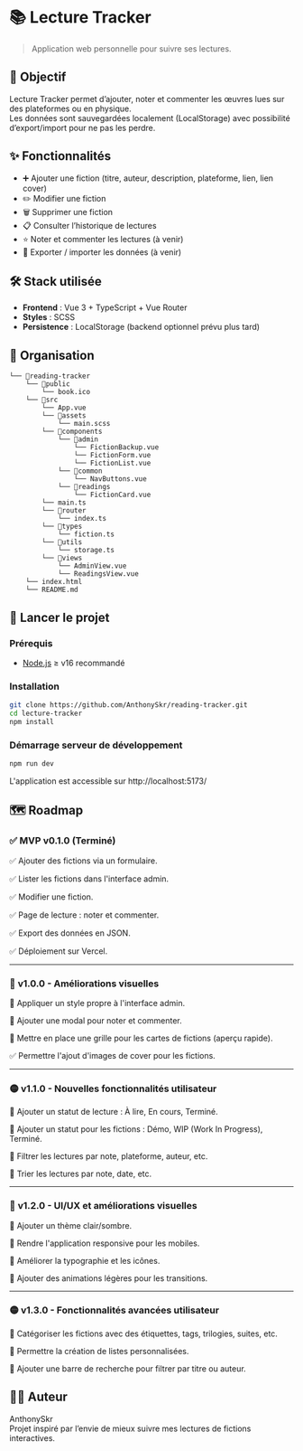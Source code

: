 # 📚 Lecture Tracker

> Application web personnelle pour suivre ses lectures.

## 🎯 Objectif

Lecture Tracker permet d’ajouter, noter et commenter les œuvres lues sur des plateformes ou en physique.  
Les données sont sauvegardées localement (LocalStorage) avec possibilité d’export/import pour ne pas les perdre.

## ✨ Fonctionnalités

- ➕ Ajouter une fiction (titre, auteur, description, plateforme, lien, lien cover)
- ✏️ Modifier une fiction
- 🗑️ Supprimer une fiction
- 📋 Consulter l’historique de lectures
- ⭐ Noter et commenter les lectures (à venir)
- 💾 Exporter / importer les données (à venir)

## 🛠️ Stack utilisée

- **Frontend** : Vue 3 + TypeScript + Vue Router
- **Styles** : SCSS
- **Persistence** : LocalStorage (backend optionnel prévu plus tard)

## 📂 Organisation

```
└── 📁reading-tracker
    └── 📁public
        └── book.ico
    └── 📁src
        └── App.vue
        └── 📁assets
            └── main.scss
        └── 📁components
            └── 📁admin
                └── FictionBackup.vue
                └── FictionForm.vue
                └── FictionList.vue
            └── 📁common
                └── NavButtons.vue
            └── 📁readings
                └── FictionCard.vue
        └── main.ts
        └── 📁router
            └── index.ts
        └── 📁types
            └── fiction.ts
        └── 📁utils
            └── storage.ts
        └── 📁views
            └── AdminView.vue
            └── ReadingsView.vue
    └── index.html
    └── README.md
```

## 🚀 Lancer le projet

### Prérequis

- [Node.js](https://nodejs.org/) ≥ v16 recommandé

### Installation

```bash
git clone https://github.com/AnthonySkr/reading-tracker.git
cd lecture-tracker
npm install
```

### Démarrage serveur de développement

```bash
npm run dev
```

L'application est accessible sur http://localhost:5173/

## 🗺️ Roadmap

### ✅ **MVP v0.1.0 (Terminé)**

✅ Ajouter des fictions via un formulaire.

✅ Lister les fictions dans l'interface admin.

✅ Modifier une fiction.

✅ Page de lecture : noter et commenter.

✅ Export des données en JSON.

✅ Déploiement sur Vercel.

---

### 🔵 **v1.0.0 - Améliorations visuelles**

🔲 Appliquer un style propre à l'interface admin.

🔲 Ajouter une modal pour noter et commenter.

🔲 Mettre en place une grille pour les cartes de fictions (aperçu rapide).

✅ Permettre l'ajout d'images de cover pour les fictions.

---

### 🟡 **v1.1.0 - Nouvelles fonctionnalités utilisateur**

🔲 Ajouter un statut de lecture : À lire, En cours, Terminé.

🔲 Ajouter un statut pour les fictions : Démo, WIP (Work In Progress), Terminé.

🔲 Filtrer les lectures par note, plateforme, auteur, etc.

🔲 Trier les lectures par note, date, etc.

---

### 🔵 **v1.2.0 - UI/UX et améliorations visuelles**

🔲 Ajouter un thème clair/sombre.

🔲 Rendre l'application responsive pour les mobiles.

🔲 Améliorer la typographie et les icônes.

🔲 Ajouter des animations légères pour les transitions.

---

### 🟡 **v1.3.0 - Fonctionnalités avancées utilisateur**

🔲 Catégoriser les fictions avec des étiquettes, tags, trilogies, suites, etc.

🔲 Permettre la création de listes personnalisées.

🔲 Ajouter une barre de recherche pour filtrer par titre ou auteur.

## 🧑‍💻 Auteur

AnthonySkr  
Projet inspiré par l’envie de mieux suivre mes lectures de fictions interactives.
